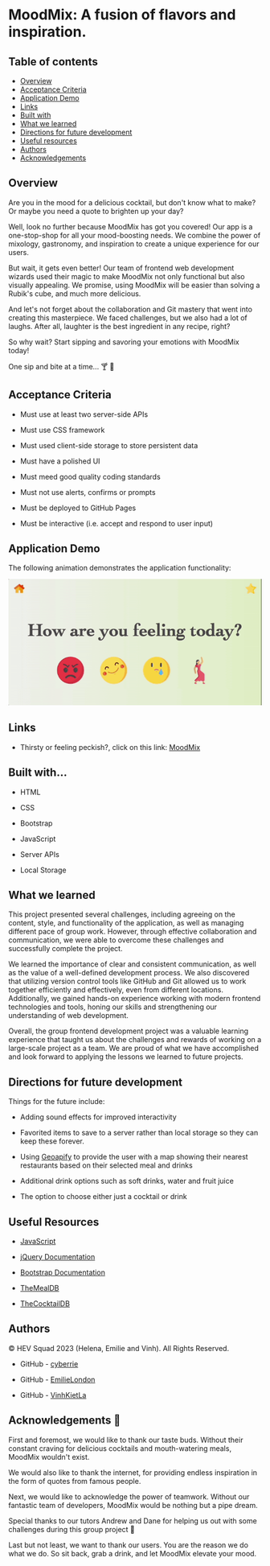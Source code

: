# MoodMix: A fusion of flavors and inspiration.

## Table of contents

- [Overview](#overview)
- [Acceptance Criteria](#acceptance-criteria)
- [Application Demo](#application-demo)
- [Links](#links)
- [Built with](#built-with)
- [What we learned](#what-we-learned)
- [Directions for future development](#directions-for-future-development)
- [Useful resources](#useful-resources)
- [Authors](#authors)
- [Acknowledgements](#acknowledgements)

## Overview

Are you in the mood for a delicious cocktail, but don't know what to make? Or maybe you need a quote to brighten up your day?

Well, look no further because MoodMix has got you covered! Our app is a one-stop-shop for all your mood-boosting needs. We combine the power of mixology, gastronomy, and inspiration to create a unique experience for our users.

But wait, it gets even better! Our team of frontend web development wizards used their magic to make MoodMix not only functional but also visually appealing. We promise, using MoodMix will be easier than solving a Rubik's cube, and much more delicious.

And let's not forget about the collaboration and Git mastery that went into creating this masterpiece. We faced challenges, but we also had a lot of laughs. After all, laughter is the best ingredient in any recipe, right?

So why wait? Start sipping and savoring your emotions with MoodMix today!

One sip and bite at a time... 🍸 🤤

## Acceptance Criteria

- Must use at least two server-side APIs

- Must use CSS framework

- Must used client-side storage to store persistent data

- Must have a polished UI

- Must meed good quality coding standards

- Must not use alerts, confirms or prompts

- Must be deployed to GitHub Pages

- Must be interactive (i.e. accept and respond to user input)

## Application Demo

The following animation demonstrates the application functionality:

![MoodMix](./assets/moodmix-demo.gif)

## Links

- Thirsty or feeling peckish?, click on this link: [MoodMix](https://cyberrie.github.io/MoodMix/)

## Built with...

- HTML

- CSS

- Bootstrap

- JavaScript

- Server APIs

- Local Storage

## What we learned

This project presented several challenges, including agreeing on the content, style, and functionality of the application, as well as managing different pace of group work. However, through effective collaboration and communication, we were able to overcome these challenges and successfully complete the project.

We learned the importance of clear and consistent communication, as well as the value of a well-defined development process. We also discovered that utilizing version control tools like GitHub and Git allowed us to work together efficiently and effectively, even from different locations. Additionally, we gained hands-on experience working with modern frontend technologies and tools, honing our skills and strengthening our understanding of web development.

Overall, the group frontend development project was a valuable learning experience that taught us about the challenges and rewards of working on a large-scale project as a team. We are proud of what we have accomplished and look forward to applying the lessons we learned to future projects.

## Directions for future development

Things for the future include:

- Adding sound effects for improved interactivity

- Favorited items to save to a server rather than local storage so they can keep these forever.

- Using [Geoapify](https://www.geoapify.com/) to provide the user with a map showing their nearest restaurants based on their selected meal and drinks

- Additional drink options such as soft drinks, water and fruit juice

- The option to choose either just a cocktail or drink

## Useful Resources

- [JavaScript](https://developer.mozilla.org/en-US/docs/Web/JavaScript)

- [jQuery Documentation](https://api.jquery.com/)

- [Bootstrap Documentation](https://getbootstrap.com/docs/5.0)

- [TheMealDB](https://www.themealdb.com/api.php)

- [TheCocktailDB](https://www.thecocktaildb.com/)

## Authors

©️ HEV Squad 2023 (Helena, Emilie and Vinh). All Rights Reserved.

- GitHub - [cyberrie](https://github.com/cyberrie)

- GitHub - [EmilieLondon](https://github.com/EmilieLondon)

- GitHub - [VinhKietLa](https://github.com/VinhKietLa)

## Acknowledgements 🌟

First and foremost, we would like to thank our taste buds. Without their constant craving for delicious cocktails and mouth-watering meals, MoodMix wouldn't exist.

We would also like to thank the internet, for providing endless inspiration in the form of quotes from famous people.

Next, we would like to acknowledge the power of teamwork. Without our fantastic team of developers, MoodMix would be nothing but a pipe dream.

Special thanks to our tutors Andrew and Dane for helping us out with some challenges during this group project 💛

Last but not least, we want to thank our users. You are the reason we do what we do. So sit back, grab a drink, and let MoodMix elevate your mood.

